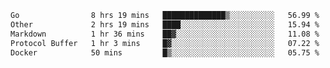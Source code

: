 <!--START_SECTION:waka-->

```txt
Go                8 hrs 19 mins   ██████████████▒░░░░░░░░░░   56.99 %
Other             2 hrs 19 mins   ████░░░░░░░░░░░░░░░░░░░░░   15.94 %
Markdown          1 hr 36 mins    ██▓░░░░░░░░░░░░░░░░░░░░░░   11.08 %
Protocol Buffer   1 hr 3 mins     █▓░░░░░░░░░░░░░░░░░░░░░░░   07.22 %
Docker            50 mins         █▒░░░░░░░░░░░░░░░░░░░░░░░   05.75 %
```
<!--END_SECTION:waka-->
